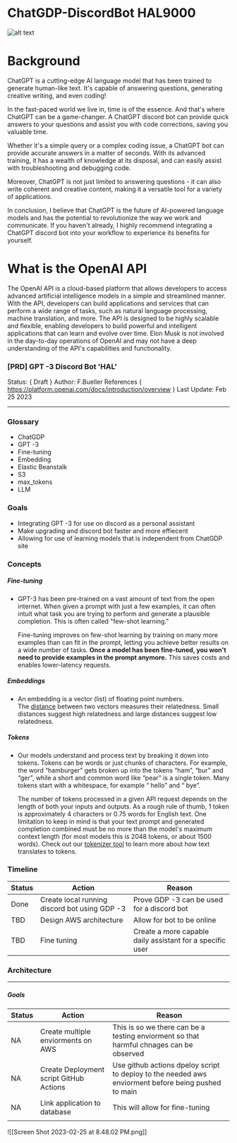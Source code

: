# ChatGDP-DiscordBot HAL9000
![alt text](https://hypebeast.com/wp-content/blogs.dir/6/files/2022/08/gucci-exquisite-campaign-stanley-kubrick-movies-1.jpg)
# Background 
ChatGPT is a cutting-edge AI language model that has been trained to generate human-like text. It's capable of answering questions, generating creative writing, and even coding!

In the fast-paced world we live in, time is of the essence. And that's where ChatGPT can be a game-changer. A ChatGPT discord bot can provide quick answers to your questions and assist you with code corrections, saving you valuable time.

Whether it's a simple query or a complex coding issue, a ChatGPT bot can provide accurate answers in a matter of seconds. With its advanced training, it has a wealth of knowledge at its disposal, and can easily assist with troubleshooting and debugging code.

Moreover, ChatGPT is not just limited to answering questions - it can also write coherent and creative content, making it a versatile tool for a variety of applications.

In conclusion, I believe that ChatGPT is the future of AI-powered language models and has the potential to revolutionize the way we work and communicate. If you haven't already, I highly recommend integrating a ChatGPT discord bot into your workflow to experience its benefits for yourself.

# What is the OpenAI API
The OpenAI API is a cloud-based platform that allows developers to access advanced artificial intelligence models in a simple and streamlined manner. With the API, developers can build applications and services that can perform a wide range of tasks, such as natural language processing, machine translation, and more. The API is designed to be highly scalable and flexible, enabling developers to build powerful and intelligent applications that can learn and evolve over time. Elon Musk is not involved in the day-to-day operations of OpenAI and may not have a deep understanding of the API's capabilities and functionality.

### [PRD] GPT -3 Discord Bot 'HAL'
Status: { Draft }
Author: F.Bueller
References { https://platform.openai.com/docs/introduction/overview }
Last Update: Feb 25 2023

----- 

### Glossary
- ChatGDP
- GPT -3 
- Fine-tuning
- Embedding
- Elastic Beanstalk
- S3
- max_tokens
- LLM

### Goals
- Integrating GPT -3 for use on discord as a personal assistant 
- Make upgrading and discord bot faster and more effiecent
- Allowing for use of learning models that is independent from ChatGDP site

### Concepts 

##### Fine-tuning 
- GPT-3 has been pre-trained on a vast amount of text from the open internet. When given a prompt with just a few examples, it can often intuit what task you are trying to perform and generate a plausible completion. This is often called "few-shot learning."

	Fine-tuning improves on few-shot learning by training on many more examples than can fit in the prompt, letting you achieve better results on a wide number of tasks. **Once a model has been fine-tuned, you won't need to provide examples in the prompt anymore.** This saves costs and enables lower-latency requests.

##### Embeddings 
- An embedding is a vector (list) of floating point numbers. The [distance](https://platform.openai.com/docs/guides/embeddings/which-distance-function-should-i-use) between two vectors measures their relatedness. Small distances suggest high relatedness and large distances suggest low relatedness.

##### Tokens 
- Our models understand and process text by breaking it down into tokens. Tokens can be words or just chunks of characters. For example, the word “hamburger” gets broken up into the tokens “ham”, “bur” and “ger”, while a short and common word like “pear” is a single token. Many tokens start with a whitespace, for example “ hello” and “ bye”.

	The number of tokens processed in a given API request depends on the length of both your inputs and outputs. As a rough rule of thumb, 1 token is approximately 4 characters or 0.75 words for English text. One limitation to keep in mind is that your text prompt and generated completion combined must be no more than the model's maximum context length (for most models this is 2048 tokens, or about 1500 words). Check out our [tokenizer tool](https://platform.openai.com/tokenizer) to learn more about how text translates to tokens.

### Timeline
| Status | Action                                        | Reason                                                     |     
| ------ | --------------------------------------------- | ---------------------------------------------------------- | 
| Done   | Create local running discord bot using GDP -3 | Prove GDP -3 can be used for a discord bot                 |     
| TBD    | Design AWS architecture                       | Allow for bot to be online                                 |     
| TBD    | Fine tuning                                   | Create a more  capable daily assistant for a specific user |                                                     |                                                            |     |

### Architecture 
---- 
##### Goals
| Status | Action                                  | Reason                                                                                              |
| ------ | --------------------------------------- | --------------------------------------------------------------------------------------------------- |
| NA     | Create multiple enviorments on AWS      | This is so we there can be a testing enviorment so that harmful chnages can be observed             |
| NA     | Create Deployment script GitHub Actions | Use github actions dpeloy script to deploy to the needed aws enviorment before being pushed to main |
|   NA     |        Link application to database                                 |      This will allow for fine-tuning                                                                                               |
|        |                                         |                                                                                                     |


![[Screen Shot 2023-02-25 at 8.48.02 PM.png]]




